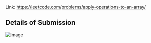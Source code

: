 Link: https://leetcode.com/problems/apply-operations-to-an-array/
## Details of Submission
![image](https://github.com/mgalang229/LeetCode-Apply-Operations-to-an-Array/assets/51401355/a4549910-229e-4583-be57-33fb39afd244)
